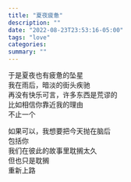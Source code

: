 ```yaml
---
title: "夏夜疲惫"
description: ""
date: "2022-08-23T23:53:16-05:00"
tags: "love"
categories:
summary: ""
---
```

于是夏夜也有疲惫的坠星\
我在雨后，暗淡的街头疾驰\
再没有快乐可言，许多东西是荒谬的\
比如相信你靠近我的理由\
不止一个

如果可以，我想要把今天抛在脑后\
包括你\
我们在彼此的故事里耽搁太久\
但也只是耽搁\
重新上路
